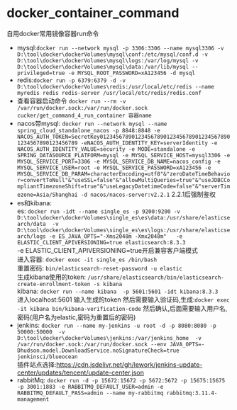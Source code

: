 # docker_container_command
自用docker常用镜像容器run命令


* mysql:`docker run --network mysql -p 3306:3306 --name mysql3306 -v D:\tool\docker\dockerVolumes\mysql\conf:/etc/mysql/conf.d -v D:\tool\docker\dockerVolumes\mysql\logs:/var/log/mysql -v D:\tool\docker\dockerVolumes\mysql\data:/var/lib/mysql --privileged=true -e MYSQL_ROOT_PASSWORD=xA123456 -d mysql`
* redis:`docker run -p 6379:6379 -d -v D:\tool\docker\dockerVolumes\redis:/usr/local/etc/redis --name myredis redis redis-server /usr/local/etc/redis/redis.conf`
* 查看容器启动命令  `docker run --rm -v /var/run/docker.sock:/var/run/docker.sock cucker/get_command_4_run_container 容器name`
* nacos带mysql: `docker run --network mysql --name spring_cloud_standalone_nacos -p 8848:8848 -e NACOS_AUTH_TOKEN=SecretKey012345678901234567890123456789012345678901234567890123456789 -eNACOS_AUTH_IDENTITY_KEY=serverIdentity -e NACOS_AUTH_IDENTITY_VALUE=security -e MODE=standalone -e SPRING_DATASOURCE_PLATFORM=mysql -e MYSQL_SERVICE_HOST=mysql3306 -e MYSQL_SERVICE_PORT=3306 -e MYSQL_SERVICE_DB_NAME=nacos_config -e MYSQL_SERVICE_USER=root -e MYSQL_SERVICE_PASSWORD=xA123456 -e MYSQL_SERVICE_DB_PARAM=characterEncoding=utf8"&"zeroDateTimeBehavior=convertToNull"&"useSSL=false"&"allowMultiQueries=true"&"useJDBCCompliantTimezoneShift=true"&"useLegacyDatetimeCode=false"&"serverTimezone=Asia/Shanghai -d nacos/nacos-server:v2.2.1`
  2.2.1后强制鉴权
* es和kibana:  
es: `docker run -idt --name single_es -p 9200:9200 -v D:\tool\docker\dockerVolumes\single_es\es\data:/usr/share/elasticsearch/data  -v D:\tool\docker\dockerVolumes\single_es\es\logs:/usr/share/elasticsearch/logs -e ES_JAVA_OPTS="-Xms2048m -Xmx2048m"   -e ELASTIC_CLIENT_APIVERSIONING=true elasticsearch:8.3.3`  
-e ELASTIC_CLIENT_APIVERSIONING=true开启兼容客户端模式  
进入容器: `docker exec -it single_es /bin/bash `  
重置密码: `bin/elasticsearch-reset-password -u elastic`  
生成kibana使用的token: `/usr/share/elasticsearch/bin/elasticsearch-create-enrollment-token -s kibana`  
kibana: `docker run --name kibana  -p 5601:5601 -idt kibana:8.3.3`  
进入localhost:5601 输入生成的token 然后需要输入验证码,生成:`docker exec -it kibana bin/kibana-verification-code` 然后确认,后面需要输入用户名,密码(用户名为elastic,密码为重置后的密码)
* jenkins: `docker run --name my-jenkins -u root -d -p 8080:8080 -p 50000:50000  -v D:\tool\docker\dockerVolumes\jenkins:/var/jenkins_home  -v /var/run/docker.sock:/var/run/docker.sock --env JAVA_OPTS=-Dhudson.model.DownloadService.noSignatureCheck=true jenkinsci/blueocean`  
插件站点选择:https://cdn.jsdelivr.net/gh/lework/jenkins-update-center/updates/tencent/update-center.json
* rabbitMq: `docker run -d -p 15672:15672 -p 5672:5672 -p 15675:15675 -p 3001:1883 -e RABBITMQ_DEFAULT_USER=admin -e RABBITMQ_DEFAULT_PASS=admin --name my-rabbitmq rabbitmq:3.11.4-management `
